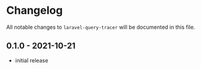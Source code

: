 # Changelog

All notable changes to `laravel-query-tracer` will be documented in this file.

## 0.1.0 - 2021-10-21

- initial release
